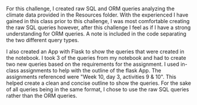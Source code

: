 For this challenge, I created raw SQL and ORM queries analyzing the climate data provided in the Resources folder. With the experienced I have gained in this class prior to this challenge, I was most comfortable creating the raw SQL queries however, after this challenge I feel as if I have a strong understanding for ORM queries. A note is included in the code separating the two different query types. 

I also created an App with Flask to show the queries that were created in the notebook. I took 3 of the queries from my notebook and had to create two new queries based on the requirements for the assignment. I used in-class assignments to help with the outline of the flask App. The assignments referenced were "Week 10, day 3, activities 9 & 10". This helped create a clean and concise outline to show the queries. For the sake of all queries being in the same format, I chose to use the raw SQL queries rather than the ORM queries.  
